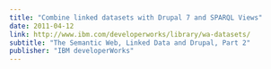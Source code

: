 ```yaml
---
title: "Combine linked datasets with Drupal 7 and SPARQL Views"
date: 2011-04-12
link: http://www.ibm.com/developerworks/library/wa-datasets/
subtitle: "The Semantic Web, Linked Data and Drupal, Part 2"
publisher: "IBM developerWorks"
---
```

